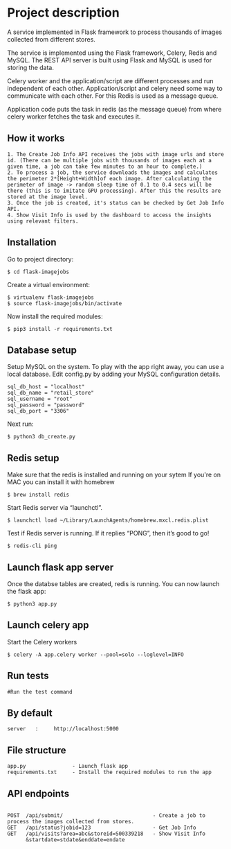 # Project description

A service implemented in Flask framework to process thousands of images collected from different stores.

The service is implemented using the Flask framework, Celery, Redis and MySQL. The REST API server is built using Flask and MySQL is used for storing the data.

Celery worker and the application/script are different processes and run independent of each other. Application/script and celery need some way to communicate with each other. For this Redis is used as a message queue.

Application code puts the task in redis (as the message queue) from where celery worker fetches the task and executes it.

## How it works

```
1. The Create Job Info API receives the jobs with image urls and store id. (There can be multiple jobs with thousands of images each at a given time, a job can take few minutes to an hour to complete.)
2. To process a job, the service downloads the images and calculates the perimeter 2*[Height+Width]of each image. After calculating the perimeter of image -> random sleep time of 0.1 to 0.4 secs will be there (this is to imitate GPU processing). After this the results are stored at the image level.
3. Once the job is created, it's status can be checked by Get Job Info API.
4. Show Visit Info is used by the dashboard to access the insights using relevant filters.
```


## Installation

Go to project directory:
```
$ cd flask-imagejobs
```

Create a virtual environment:
```
$ virtualenv flask-imagejobs
$ source flask-imagejobs/bin/activate
```

Now install the required modules:
```
$ pip3 install -r requirements.txt
```


## Database setup

Setup MySQL on the system.
To play with the app right away, you can use a local database. Edit config.py by adding your MySQL configuration details.
```
sql_db_host = "localhost"
sql_db_name = "retail_store"
sql_username = "root"
sql_password = "password"
sql_db_port = "3306"
```
Next run:
```
$ python3 db_create.py
```


## Redis setup

Make sure that the redis is installed and running on your sytem
If you're on MAC you can install it with homebrew
```
$ brew install redis
```

Start Redis server via “launchctl”.
```
$ launchctl load ~/Library/LaunchAgents/homebrew.mxcl.redis.plist
```

Test if Redis server is running. If it replies “PONG”, then it’s good to go!
```
$ redis-cli ping
```

## Launch flask app server

Once the databse tables are created, redis is running. You can now launch the flask app:
```
$ python3 app.py
```

## Launch celery app

Start the Celery workers
```
$ celery -A app.celery worker --pool=solo --loglevel=INFO
```


## Run tests

```
#Run the test command
```

## By default

```
server   :     http://localhost:5000
```

## File structure

```
app.py               - Launch flask app 
requirements.txt     - Install the required modules to run the app
```

## API endpoints

```

POST  /api/submit/                             - Create a job to process the images collected from stores.
GET   /api/status?jobid=123                    - Get Job Info
GET   /api/visits?area=abc&storeid=S00339218   - Show Visit Info
      &startdate=stdate&enddate=endate        

```



